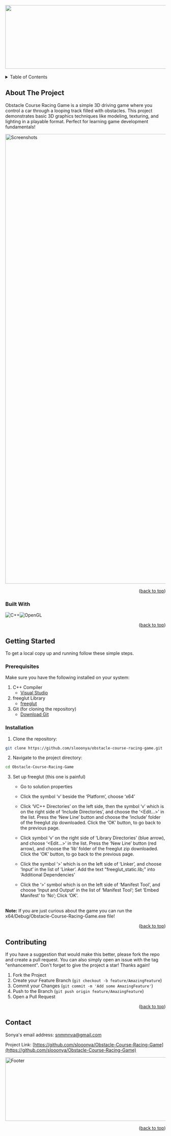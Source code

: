 <a id="readme-top"></a>

<!-- PROJECT LOGO -->
<div align="center">
 <img width="1680" height="200" alt="Banner" src="https://github.com/user-attachments/assets/7181667e-e391-430c-80f4-e71a5b2911ce" />
</div>

<br>
  <details>
    <summary>Table of Contents</summary>
    <ol>
      <li>
        <a href="#about-the-project">About The Project</a>
        <ul>
          <li><a href="#built-with">Built With</a></li>
        </ul>
      </li>
      <li>
        <a href="#getting-started">Getting Started</a>
        <ul>
          <li><a href="#prerequisites">Prerequisites</a></li>
          <li><a href="#installation">Installation</a></li>
        </ul>
      </li>
      <li><a href="#contributing">Contributing</a></li>
      <li><a href="#contact">Contact</a></li>
    </ol>
  </details>


<!-- ABOUT THE PROJECT -->
## About The Project

Obstacle Course Racing Game is a simple 3D driving game where you control a car through a looping track filled with obstacles. This project demonstrates basic 3D graphics techniques like modeling, texturing, and lighting in a playable format. Perfect for learning game development fundamentals!

<img width="1409" height="1413" alt="Screenshots" src="https://github.com/user-attachments/assets/2764d4ca-8ed1-414e-afc9-1df0bfdd7823" />

<p align="right">(<a href="#readme-top">back to top</a>)</p>



### Built With

![C++](https://img.shields.io/badge/c++-%2300599C.svg?style=for-the-badge&logo=c%2B%2B&logoColor=white)![OpenGL](https://img.shields.io/badge/OpenGL-%23FFFFFF.svg?style=for-the-badge&logo=opengl)

<p align="right">(<a href="#readme-top">back to top</a>)</p>



<!-- GETTING STARTED -->
## Getting Started

To get a local copy up and running follow these simple steps.

### Prerequisites

Make sure you have the following installed on your system:

1. C++ Compiler
   - [Visual Studio](https://visualstudio.microsoft.com/vs/community/)
2. freeglut Library
   - [freeglut](https://freeglut.sourceforge.net/index.php#download)
3. Git (for cloning the repository)
   - [Download Git](https://git-scm.com/)

### Installation

1. Clone the repository:

```bash
git clone https://github.com/slooonya/obstacle-course-racing-game.git
```

2. Navigate to the project directory:

```bash
cd Obstacle-Course-Racing-Game
```

3. Set up freeglut (this one is painful)
   - Go to solution properties
   - Click the symbol ‘v’ beside the ‘Platform’, choose ‘x64’
  
   - Click ‘VC++ Directories’ on the left side, then the symbol ‘v’ which is on the right side of ‘Include Directories’, and choose the ‘<Edit...>’ in the list. Press the ‘New Line’ button and choose the ‘include’ folder of the freeglut zip downloaded. Click the ‘OK’ button, to go back to the previous page.
  
   -  Click symbol ‘v’ on the right side of ‘Library Directories’ (blue arrow), and choose ‘<Edit...>’ in the list. Press the ‘New Line’ button (red arrow), and choose the ‘lib’ folder of the freeglut zip downloaded. Click the ‘OK’ button, to go back to the previous page.
  
   -  Click the symbol ‘>’ which is on the left side of ‘Linker’, and choose ‘Input’ in the list of ‘Linker’. Add the text "freeglut_static.lib;" into ‘Additional Dependencies’
  
   -  Click the ‘>’ symbol which is on the left side of ‘Manifest Tool’, and choose ‘Input and Output’ in the list of ‘Manifest Tool’; Set ’Embed Manifest’ to ‘No’; Click ‘OK’.


<br>
<b>Note:</b> If you are just curious about the game you can run the x64/Debug/Obstacle-Course-Racing-Game.exe file!

   

<p align="right">(<a href="#readme-top">back to top</a>)</p>



<!-- CONTRIBUTING -->
## Contributing

If you have a suggestion that would make this better, please fork the repo and create a pull request. You can also simply open an issue with the tag "enhancement".
Don't forget to give the project a star! Thanks again!

1. Fork the Project
2. Create your Feature Branch (`git checkout -b feature/AmazingFeature`)
3. Commit your Changes (`git commit -m 'Add some AmazingFeature'`)
4. Push to the Branch (`git push origin feature/AmazingFeature`)
5. Open a Pull Request

<p align="right">(<a href="#readme-top">back to top</a>)</p>


<!-- CONTACT -->
## Contact

Sonya's email address: snmmnva@gmail.com

Project Link: [https://github.com/slooonya/Obstacle-Course-Racing-Game](https://github.com/slooonya/Obstacle-Course-Racing-Game)

<img width="1680" height="200" alt="Footer" src="https://github.com/user-attachments/assets/fcac2301-9e01-4f1f-b6a2-3c49c0fe8ff6" />

<p align="right">(<a href="#readme-top">back to top</a>)</p>
